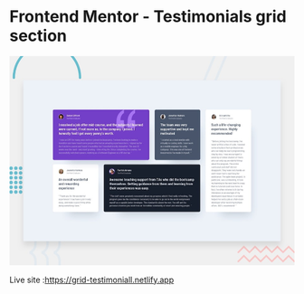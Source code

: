 # Frontend Mentor - Testimonials grid section

![Design preview for the Testimonials grid section coding challenge](./design/desktop-preview.jpg)

Live site :https://grid-testimoniall.netlify.app
